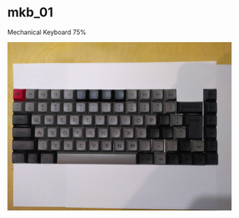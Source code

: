 # mkb_01
Mechanical Keyboard 75%

![Layed out layout](https://raw.githubusercontent.com/NilsWittig/mkb_01/main/layout75.jpg)

